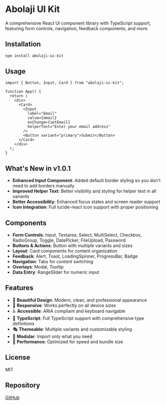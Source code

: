 # Abolaji UI Kit

A comprehensive React UI component library with TypeScript support, featuring form controls, navigation, feedback components, and more.

## Installation

```bash
npm install abolaji-ui-kit
```

## Usage

```tsx
import { Button, Input, Card } from "abolaji-ui-kit";

function App() {
  return (
    <div>
      <Card>
        <Input
          label="Email"
          value={email}
          onChange={setEmail}
          helperText="Enter your email address"
        />
        <Button variant="primary">Submit</Button>
      </Card>
    </div>
  );
}
```

## What's New in v1.0.1

- **Enhanced Input Component**: Added default border styling so you don't need to add borders manually
- **Improved Helper Text**: Better visibility and styling for helper text in all variants
- **Better Accessibility**: Enhanced focus states and screen reader support
- **Icon Integration**: Full lucide-react icon support with proper positioning

## Components

- **Form Controls**: Input, Textarea, Select, MultiSelect, Checkbox, RadioGroup, Toggle, DatePicker, FileUpload, Password
- **Buttons & Actions**: Button with multiple variants and sizes
- **Layout**: Card components for content organization
- **Feedback**: Alert, Toast, LoadingSpinner, ProgressBar, Badge
- **Navigation**: Tabs for content switching
- **Overlays**: Modal, Tooltip
- **Data Entry**: RangeSlider for numeric input

## Features

- 🎨 **Beautiful Design**: Modern, clean, and professional appearance
- 📱 **Responsive**: Works perfectly on all device sizes
- ♿ **Accessible**: ARIA compliant and keyboard navigable
- 🎯 **TypeScript**: Full TypeScript support with comprehensive type definitions
- 🎭 **Themeable**: Multiple variants and customizable styling
- 🧩 **Modular**: Import only what you need
- 🚀 **Performance**: Optimized for speed and bundle size

## License

MIT

## Repository

[GitHub](https://github.com/abolajii/abolaji-ui-kit)
